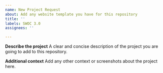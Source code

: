 ```yaml
---
name: New Project Request
about: Add any website template you have for this repository
title: ''
labels: SWOC 3.0
assignees: ''

---
```


**Describe the project**
A clear and concise description of the project you are going to add to this repository.

**Additional context**
Add any other context or screenshots about the project here.
